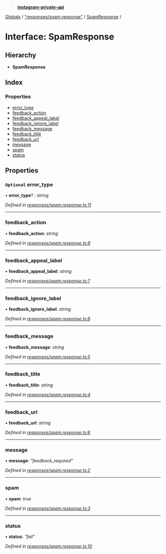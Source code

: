 > **[instagram-private-api](../README.md)**

[Globals](../README.md) / ["responses/spam.response"](../modules/_responses_spam_response_.md) / [SpamResponse](_responses_spam_response_.spamresponse.md) /

# Interface: SpamResponse

## Hierarchy

* **SpamResponse**

## Index

### Properties

* [error_type](_responses_spam_response_.spamresponse.md#optional-error_type)
* [feedback_action](_responses_spam_response_.spamresponse.md#feedback_action)
* [feedback_appeal_label](_responses_spam_response_.spamresponse.md#feedback_appeal_label)
* [feedback_ignore_label](_responses_spam_response_.spamresponse.md#feedback_ignore_label)
* [feedback_message](_responses_spam_response_.spamresponse.md#feedback_message)
* [feedback_title](_responses_spam_response_.spamresponse.md#feedback_title)
* [feedback_url](_responses_spam_response_.spamresponse.md#feedback_url)
* [message](_responses_spam_response_.spamresponse.md#message)
* [spam](_responses_spam_response_.spamresponse.md#spam)
* [status](_responses_spam_response_.spamresponse.md#status)

## Properties

### `Optional` error_type

• **error_type**? : *string*

*Defined in [responses/spam.response.ts:11](https://github.com/dilame/instagram-private-api/blob/3e16058/src/responses/spam.response.ts#L11)*

___

###  feedback_action

• **feedback_action**: *string*

*Defined in [responses/spam.response.ts:9](https://github.com/dilame/instagram-private-api/blob/3e16058/src/responses/spam.response.ts#L9)*

___

###  feedback_appeal_label

• **feedback_appeal_label**: *string*

*Defined in [responses/spam.response.ts:7](https://github.com/dilame/instagram-private-api/blob/3e16058/src/responses/spam.response.ts#L7)*

___

###  feedback_ignore_label

• **feedback_ignore_label**: *string*

*Defined in [responses/spam.response.ts:8](https://github.com/dilame/instagram-private-api/blob/3e16058/src/responses/spam.response.ts#L8)*

___

###  feedback_message

• **feedback_message**: *string*

*Defined in [responses/spam.response.ts:5](https://github.com/dilame/instagram-private-api/blob/3e16058/src/responses/spam.response.ts#L5)*

___

###  feedback_title

• **feedback_title**: *string*

*Defined in [responses/spam.response.ts:4](https://github.com/dilame/instagram-private-api/blob/3e16058/src/responses/spam.response.ts#L4)*

___

###  feedback_url

• **feedback_url**: *string*

*Defined in [responses/spam.response.ts:6](https://github.com/dilame/instagram-private-api/blob/3e16058/src/responses/spam.response.ts#L6)*

___

###  message

• **message**: *"feedback_required"*

*Defined in [responses/spam.response.ts:2](https://github.com/dilame/instagram-private-api/blob/3e16058/src/responses/spam.response.ts#L2)*

___

###  spam

• **spam**: *true*

*Defined in [responses/spam.response.ts:3](https://github.com/dilame/instagram-private-api/blob/3e16058/src/responses/spam.response.ts#L3)*

___

###  status

• **status**: *"fail"*

*Defined in [responses/spam.response.ts:10](https://github.com/dilame/instagram-private-api/blob/3e16058/src/responses/spam.response.ts#L10)*